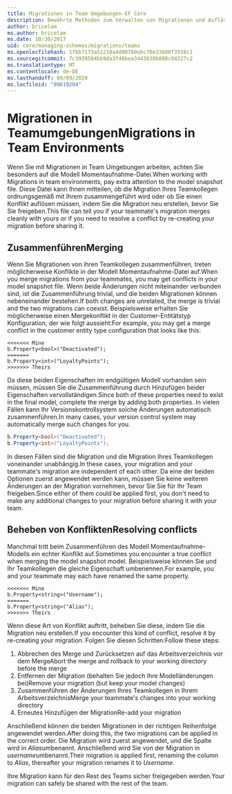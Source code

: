 ```yaml
---
title: Migrationen in Team Umgebungen-EF Core
description: Bewährte Methoden zum Verwalten von Migrationen und Auflösen von Konflikten in Team Umgebungen mit Entity Framework Core
author: bricelam
ms.author: bricelam
ms.date: 10/30/2017
uid: core/managing-schemas/migrations/teams
ms.openlocfilehash: 1fbb7173a52218a4d00780ebc76e33600f3558c1
ms.sourcegitcommit: 7c3939504bb9da3f46bea3443638b808c04227c2
ms.translationtype: MT
ms.contentlocale: de-DE
ms.lasthandoff: 09/09/2020
ms.locfileid: "89619204"
---
```

# <a name="migrations-in-team-environments"></a><span data-ttu-id="fc9e2-103">Migrationen in Teamumgebungen</span><span class="sxs-lookup"><span data-stu-id="fc9e2-103">Migrations in Team Environments</span></span>

<span data-ttu-id="fc9e2-104">Wenn Sie mit Migrationen in Team Umgebungen arbeiten, achten Sie besonders auf die Modell Momentaufnahme-Datei.</span><span class="sxs-lookup"><span data-stu-id="fc9e2-104">When working with Migrations in team environments, pay extra attention to the model snapshot file.</span></span> <span data-ttu-id="fc9e2-105">Diese Datei kann Ihnen mitteilen, ob die Migration Ihres Teamkollegen ordnungsgemäß mit Ihrem zusammengeführt wird oder ob Sie einen Konflikt auflösen müssen, indem Sie die Migration neu erstellen, bevor Sie Sie freigeben.</span><span class="sxs-lookup"><span data-stu-id="fc9e2-105">This file can tell you if your teammate's migration merges cleanly with yours or if you need to resolve a conflict by re-creating your migration before sharing it.</span></span>

## <a name="merging"></a><span data-ttu-id="fc9e2-106">Zusammenführen</span><span class="sxs-lookup"><span data-stu-id="fc9e2-106">Merging</span></span>

<span data-ttu-id="fc9e2-107">Wenn Sie Migrationen von ihren Teamkollegen zusammenführen, treten möglicherweise Konflikte in der Modell Momentaufnahme-Datei auf.</span><span class="sxs-lookup"><span data-stu-id="fc9e2-107">When you merge migrations from your teammates, you may get conflicts in your model snapshot file.</span></span> <span data-ttu-id="fc9e2-108">Wenn beide Änderungen nicht miteinander verbunden sind, ist die Zusammenführung trivial, und die beiden Migrationen können nebeneinander bestehen.</span><span class="sxs-lookup"><span data-stu-id="fc9e2-108">If both changes are unrelated, the merge is trivial and the two migrations can coexist.</span></span> <span data-ttu-id="fc9e2-109">Beispielsweise erhalten Sie möglicherweise einen Mergekonflikt in der Customer-Entitätstyp Konfiguration, der wie folgt aussieht:</span><span class="sxs-lookup"><span data-stu-id="fc9e2-109">For example, you may get a merge conflict in the customer entity type configuration that looks like this:</span></span>

``` output
<<<<<<< Mine
b.Property<bool>("Deactivated");
=======
b.Property<int>("LoyaltyPoints");
>>>>>>> Theirs
```

<span data-ttu-id="fc9e2-110">Da diese beiden Eigenschaften im endgültigen Modell vorhanden sein müssen, müssen Sie die Zusammenführung durch Hinzufügen beider Eigenschaften vervollständigen.</span><span class="sxs-lookup"><span data-stu-id="fc9e2-110">Since both of these properties need to exist in the final model, complete the merge by adding both properties.</span></span> <span data-ttu-id="fc9e2-111">In vielen Fällen kann Ihr Versionskontrollsystem solche Änderungen automatisch zusammenführen.</span><span class="sxs-lookup"><span data-stu-id="fc9e2-111">In many cases, your version control system may automatically merge such changes for you.</span></span>

``` csharp
b.Property<bool>("Deactivated");
b.Property<int>("LoyaltyPoints");
```

<span data-ttu-id="fc9e2-112">In diesen Fällen sind die Migration und die Migration Ihres Teamkollegen voneinander unabhängig.</span><span class="sxs-lookup"><span data-stu-id="fc9e2-112">In these cases, your migration and your teammate's migration are independent of each other.</span></span> <span data-ttu-id="fc9e2-113">Da eine der beiden Optionen zuerst angewendet werden kann, müssen Sie keine weiteren Änderungen an der Migration vornehmen, bevor Sie Sie für Ihr Team freigeben.</span><span class="sxs-lookup"><span data-stu-id="fc9e2-113">Since either of them could be applied first, you don't need to make any additional changes to your migration before sharing it with your team.</span></span>

## <a name="resolving-conflicts"></a><span data-ttu-id="fc9e2-114">Beheben von Konflikten</span><span class="sxs-lookup"><span data-stu-id="fc9e2-114">Resolving conflicts</span></span>

<span data-ttu-id="fc9e2-115">Manchmal tritt beim Zusammenführen des Modell Momentaufnahme-Modells ein echter Konflikt auf.</span><span class="sxs-lookup"><span data-stu-id="fc9e2-115">Sometimes you encounter a true conflict when merging the model snapshot model.</span></span> <span data-ttu-id="fc9e2-116">Beispielsweise können Sie und Ihr Teamkollegen die gleiche Eigenschaft umbenennen.</span><span class="sxs-lookup"><span data-stu-id="fc9e2-116">For example, you and your teammate may each have renamed the same property.</span></span>

``` output
<<<<<<< Mine
b.Property<string>("Username");
=======
b.Property<string>("Alias");
>>>>>>> Theirs
```

<span data-ttu-id="fc9e2-117">Wenn diese Art von Konflikt auftritt, beheben Sie diese, indem Sie die Migration neu erstellen.</span><span class="sxs-lookup"><span data-stu-id="fc9e2-117">If you encounter this kind of conflict, resolve it by re-creating your migration.</span></span> <span data-ttu-id="fc9e2-118">Folgen Sie diesen Schritten:</span><span class="sxs-lookup"><span data-stu-id="fc9e2-118">Follow these steps:</span></span>

1. <span data-ttu-id="fc9e2-119">Abbrechen des Merge und Zurücksetzen auf das Arbeitsverzeichnis vor dem Merge</span><span class="sxs-lookup"><span data-stu-id="fc9e2-119">Abort the merge and rollback to your working directory before the merge</span></span>
2. <span data-ttu-id="fc9e2-120">Entfernen der Migration (behalten Sie jedoch Ihre Modelländerungen bei)</span><span class="sxs-lookup"><span data-stu-id="fc9e2-120">Remove your migration (but keep your model changes)</span></span>
3. <span data-ttu-id="fc9e2-121">Zusammenführen der Änderungen Ihres Teamkollegen in Ihrem Arbeitsverzeichnis</span><span class="sxs-lookup"><span data-stu-id="fc9e2-121">Merge your teammate's changes into your working directory</span></span>
4. <span data-ttu-id="fc9e2-122">Erneutes Hinzufügen der Migration</span><span class="sxs-lookup"><span data-stu-id="fc9e2-122">Re-add your migration</span></span>

<span data-ttu-id="fc9e2-123">Anschließend können die beiden Migrationen in der richtigen Reihenfolge angewendet werden.</span><span class="sxs-lookup"><span data-stu-id="fc9e2-123">After doing this, the two migrations can be applied in the correct order.</span></span> <span data-ttu-id="fc9e2-124">Die Migration wird zuerst angewendet, und die Spalte wird in *Alias*umbenannt. Anschließend wird Sie von der Migration in *username*umbenannt.</span><span class="sxs-lookup"><span data-stu-id="fc9e2-124">Their migration is applied first, renaming the column to *Alias*, thereafter your migration renames it to *Username*.</span></span>

<span data-ttu-id="fc9e2-125">Ihre Migration kann für den Rest des Teams sicher freigegeben werden.</span><span class="sxs-lookup"><span data-stu-id="fc9e2-125">Your migration can safely be shared with the rest of the team.</span></span>

